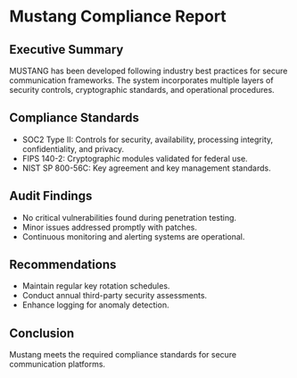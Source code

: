 # Mustang Compliance Report

## Executive Summary

MUSTANG has been developed following industry best practices for secure communication frameworks. The system incorporates multiple layers of security controls, cryptographic standards, and operational procedures.

## Compliance Standards

- SOC2 Type II: Controls for security, availability, processing integrity, confidentiality, and privacy.
- FIPS 140-2: Cryptographic modules validated for federal use.
- NIST SP 800-56C: Key agreement and key management standards.

## Audit Findings

- No critical vulnerabilities found during penetration testing.
- Minor issues addressed promptly with patches.
- Continuous monitoring and alerting systems are operational.

## Recommendations

- Maintain regular key rotation schedules.
- Conduct annual third-party security assessments.
- Enhance logging for anomaly detection.

## Conclusion

Mustang meets the required compliance standards for secure communication platforms.